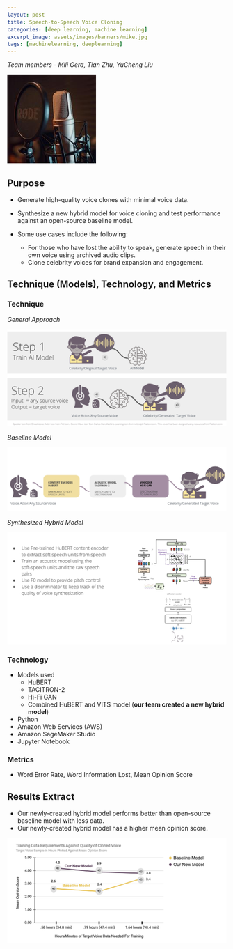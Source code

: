 ```yaml
---
layout: post
title: Speech-to-Speech Voice Cloning
categories: [deep learning, machine learning]
excerpt_image: assets/images/banners/mike.jpg
tags: [machinelearning, deeplearning]
---
```

*Team members - Mili Gera, Tian Zhu, YuCheng Liu*  

![mike](/assets/images/banners/mike.jpg)
 

## Purpose

 



- Generate high-quality voice clones with minimal voice data.
  
- Synthesize a new hybrid model for voice cloning and test performance against an open-source baseline model.
  
- Some use cases include the following: 
   - For those who have lost the ability to speak, generate speech in their own voice using archived audio clips.  
   - Clone celebrity voices for brand expansion and engagement.
  
## Technique (Models), Technology, and Metrics

### Technique

*General Approach* 

![General Approach](/assets/images/banners/voice_tech.jpg) 

*Baseline Model*


![Baseline Models](/assets/images/banners/voice_baseline.jpg) 

*Synthesized Hybrid Model*

![Baseline Models](/assets/images/banners/voice_hybrid.jpg) 

### Technology
- Models used
  - HuBERT
  - TACITRON-2
  - Hi-Fi GAN
  - Combined HuBERT and VITS model (**our team created a new hybrid model**)
- Python
- Amazon Web Services (AWS)
- Amazon SageMaker Studio
- Jupyter Notebook

### Metrics  
- Word Error Rate, Word Information Lost, Mean Opinion Score
  
## Results Extract

- Our newly-created hybrid model performs better than open-source baseline model with less data.
- Our newly-created hybrid model has a higher mean opinion score.

 ![Baseline Models](/assets/images/banners/voice_results.jpg)  

